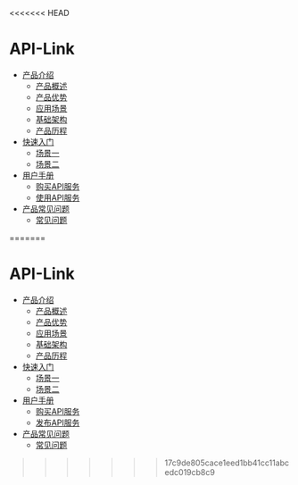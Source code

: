 <<<<<<< HEAD
# API-Link

* [产品介绍](articles/api/1-/product_intro.md)
    * [产品概述](articles/api/1-/summary.md)
    * [产品优势](articles/api/1-/advantages.md)
    * [应用场景](articles/api/1-/scenarios.md)
    * [基础架构](articles/api/1-/architecture.md)
    * [产品历程](articles/api/1-/history.md)
* [快速入门](articles/api/2-/quick_start.md)
    * [场景一](articles/api/2-/scenario_one.md)
    * [场景二](articles/api/2-/scenario_two.md)    
* [用户手册](articles/api/3-/README.md) 
    * [购买API服务](articles/api/3-/purchase_api.md)
    * [使用API服务](articles/api/3-/use_api.md)
* [产品常见问题](articles/api/4-/questions.md) 
    * [常见问题](articles/api/4-/concerns.md) 




=======
# API-Link

* [产品介绍](articles/api/1-/product_intro.md)
    * [产品概述](articles/api/1-/summary.md)
    * [产品优势](articles/api/1-/advantages.md)
    * [应用场景](articles/api/1-/scenarios.md)
    * [基础架构](articles/api/1-/architecture.md)
    * [产品历程](articles/api/1-/history.md)
* [快速入门](articles/api/2-/quick_start.md)
    * [场景一](articles/api/2-/scenario_one.md)
    * [场景二](articles/api/2-/scenario_two.md)    
* [用户手册](articles/api/3-/README.md) 
    * [购买API服务](articles/api/3-/purchase_api.md)
    * [发布API服务](articles/api/3-/publish_api.md)
* [产品常见问题](articles/api/4-/questions.md) 
    * [常见问题](articles/api/4-/concerns.md) 




>>>>>>> 17c9de805cace1eed1bb41cc11abcedc019cb8c9
